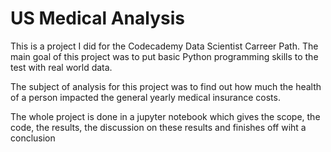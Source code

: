 # US Medical Analysis

This is a project I did for the Codecademy Data Scientist Carreer Path. The main goal of this project was to put basic Python programming skills to the test with real world data.

The subject of analysis for this project was to find out how much the health of a person impacted the general yearly medical insurance costs.

The whole project is done in a jupyter notebook which gives the scope, the code, the results, the discussion on these results and finishes off wiht a conclusion
